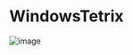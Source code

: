 # WindowsTetrix
![image](https://github.com/ButBueatiful/dotvim/raw/master/screenshots/vim-screenshot.jpg)

